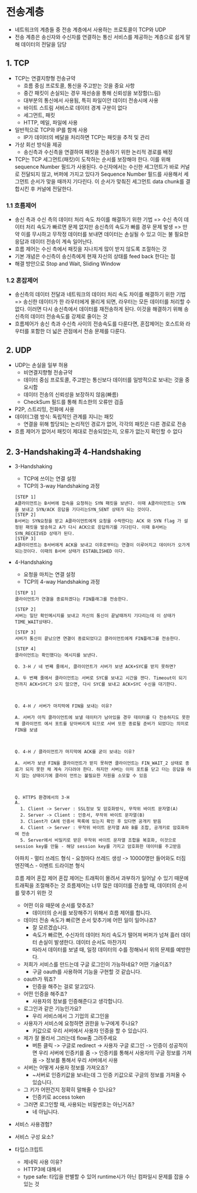 # 전송계층
- 네트워크의 계층들 중 전송 계층에서 사용하는 프로토콜이 TCP와 UDP
- 전송 계층은 송신자와 수신자를 연결하는 통신 서비스를 제공하는 계층으로 쉽게 말해 데이터의 전달을 담당

## 1. TCP
- TCP는 연결지향형 전송규약
  - 흐름 중심 프로토콜, 통신을 주고받는 것을 중요 사항
  - 중간 패킷이 손실되는 경우 재선송을 통해 신뢰성을 보장함(느림)
  - 대부분의 통신에서 사용됨, 특히 파일이안 데이터 전송시에 사용
  - 바이트 스트림 서비스로 데이터 경계 구분이 없다
  - 세그먼트, 패킷
  - HTTP, 메일, 파일에 사용
- 일반적으로 TCP와 IP를 함께 사용
  - IP가 데이터의 베달을 처리하면 TCP는 패킷을 추적 및 관리
- 가상 회선 방식을 제공
  - 송신측과 수신측을 연결하여 패킷을 전송하기 위한 논리적 경로를 배정
- TCP는 TCP 세그먼트(패킷)이 도착하는 순서를 보장해야 한다. 이를 위해 sequence Number 필드가 사용된다. 수신자에서는 수신한 세그먼트가 바로 커널로 전달되지 않고, 버퍼에 가지고 있다가 Sequence Number 필드를 사용해서 세그먼트 순서가 맞을 때까지 기다린다. 이 순서가 맞춰진 세그먼트 data chunk를 결합시킨 후 커널에 전달한다.

### 1.1 흐름제어
  - 송신 측과 수신 측의 데이터 처리 속도 차이를 해결하기 위한 기법
    => 수신 측이 데이터 처리 속도가 빠르면 문제 없지만 송신측의 속도가 빠를 경우 문제 발생
    => 만약 이를 무시하고 무작정 데이터를 보내면 데이터는 손실될 수 있고 이는 불 필요한 응답과 데이터 전송이 계속 일어난다.
  - 흐름 제어는 수신 측에서 패킷을 지나치게 많이 받지 않도록 조절하는 것
  - 기본 개념은 수신측이 송신측에게 현재 자신의 상태를 feed back 한다는 점
  - 해결 방안으로 Stop and Wait, Sliding Window

### 1.2 혼잡제어
  - 송신측의 데이터 전달과 네트워크의 데이터 처리 속도 차이를 해결하기 위한 기법
    => 송신한 데이터가 한 라우터에게 몰리게 되면, 라우터는 모든 데이터를 처리할 수없다. 이러면 다시 송신측에서 데이터를 재전송하게 된다. 이것을 해결하기 위해 송신측의 데이터 전송속도를 강제로 줄이는 것
  - 흐름제어가 송신 측과 수신측 사이의 전송속도를 다룬다면, 혼잡제어는 호스트와 라우터를 포함한 더 넓은 관점에서 전송 문제를 다룬다.

## 2. UDP
- UDP는 손실을 일부 허용
  - 비연결지향형 전송규약
  - 데이터 중심 프로토콜, 주고받는 통신보다 데이터를 일방적으로 보내는 것을 중요시함
  - 데이터 전송의 신뢰성을 보장하지 않음(빠름)
  - CheckSum 필드를 통해 최소한의 오류만 검출
- P2P, 스트리밍, 전화에 사용
- 데이터그램 방식: 독립적인 관계를 지니는 패킷
  - 연결을 위해 할당되는 논리적인 경로가 없어, 각각의 패킷은 다른 경로로 전송
- 흐름 제어가 없어서 패킷이 제대로 전송되었는지, 오류가 없는지 확인할 수 없다

  
## 2. 3-Handshaking과 4-Handshaking
- 3-Handshaking
  - TCP에 쓰이는 연결 설정
  - TCP의 3-way Handshaking 과정
  ```
  [STEP 1]
  A클라이언트는 B서버에 접속을 요청하는 SYN 패킷을 보낸다. 이때 A클라이언트는 SYN 을 보내고 SYN/ACK 응답을 기다리는SYN_SENT 상태가 되는 것이다.
  [STEP 2] 
  B서버는 SYN요청을 받고 A클라이언트에게 요청을 수락한다는 ACK 와 SYN flag 가 설정된 패킷을 발송하고 A가 다시 ACK으로 응답하기를 기다린다. 이때 B서버는 SYN_RECEIVED 상태가 된다.
  [STEP 3]
  A클라이언트는 B서버에게 ACK을 보내고 이후로부터는 연결이 이루어지고 데이터가 오가게 되는것이다. 이때의 B서버 상태가 ESTABLISHED 이다.
  ```

- 4-Handshaking
  - 요청을 마치는 연결 설정
  - TCP의 4-way Handshaking 과정
  ```
  [STEP 1]
  클라이언트가 연결을 종료하겠다는 FIN플래그를 전송한다.

  [STEP 2] 
  서버는 일단 확인메시지를 보내고 자신의 통신이 끝날때까지 기다리는데 이 상태가 TIME_WAIT상태다.
  
  [STEP 3]
  서버가 통신이 끝났으면 연결이 종료되었다고 클라이언트에게 FIN플래그를 전송한다.

  [STEP 4]
  클라이언트는 확인했다는 메시지를 보낸다.
  ```
  ```
  Q. 3-H / 네 번째 줄에서, 클라이언트가 서버가 보낸 ACK+SYC를 받지 못하면?

  A. 두 번째 줄에서 클라이언트는 서버로 SYC를 보내고 시간을 잰다. Timeout이 되기 전까지 ACK+SYC가 오지 않으면, 다시 SYC를 보내고 ACK+SYC 수신을 대기한다.

  

  Q. 4-H / 서버가 마지막에 FIN을 보내는 이유?

  A. 서버가 아직 클라이언트에 보낼 데이터가 남아있을 경우 데이터를 다 전송하지도 못한 채 클라이언트 에서 포트를 닫아버리게 되므로 서버 또한 종료될 준비가 되었다는 의미로 FIN을 보냄

  

  Q. 4-H / 클라이언트가 마지막에 ACK를 굳이 보내는 이유?

  A. 서버가 보낸 FIN을 클라이언트가 받지 못하면 클라이언트는 FIN_WAIT_2 상태로 종료가 되지 못한 채 계속 기다려야 한다. 하지만 서버는 이미 포트를 닫고 더는 응답을 하지 않는 상태이기에 클라이 언트는 불필요한 자원을 소모할 수 있음

  

  Q. HTTPS 환경에서의 3-H
  A.
    1. Client -> Server : SSL정보 및 암호화방식, 무작위 바이트 문자열(A)
    2. Server -> Client : 인증서, 무작위 바이트 문자열(B)
    3. Client가 CA에 인증서 목록에 있는지 확인 후 있다면 공개키 받음
    4. Client -> Server : 무작위 바이트 문자열 A와 B를 조합, 공개키로 암호화하여 전송
    5. Server에서 비밀키로 받은 무작위 바이트 문자열 조합을 복호화, 이것으로 session key를 만듦 - 해당 session key를 가지고 암호화한 데이터를 주고받음
  ```

  아파치 - 멀티 쓰레드 형식 - 요청마다 쓰레드 생성 -> 10000명만 들어와도 터짐
  엔진엑스 - 이벤트 드라이븐 형식


  흐름 제어
  혼잡 제어
  혼잡 제어는 트래픽이 몰려서 과부하가 일어날 수 있기 때문에 트래픽을 조절해주는 것
  흐름제어는 너무 많은 데이터를 전송할 때, 데이터의 순서를 맞추기 위한 것

  - 어떤 이유 때문에 순서를 맞추죠?
    - 데이터의 순서를 보장해주기 위해서 흐름 제어를 합니다.
  - 데이터 전송 속도가 빠르면 순서 맞추기에 어떤 일이 일어나죠?
    - 잘 모르겠습니다.
    - 속도가 빠르면, 수신자의 데이터 처리 속도가 떨어져 버퍼가 넘쳐 흘러 데이터 손실이 발생한다. 데이터 순서도 마찬가지
    - 따라서 데이터를 보낼 때, 일정 데이터의 수를 정해놔서 위의 문제를 예방한다.
  - 저희가 서비스를 만드는데 구글 로그인이 가능하네요? 어떤 기술이죠? 
    - 구글 oauth를 사용하여 기능을 구현할 것 같습니다.
  - oauth가 뭐죠?
    - 인증을 해주는 걸로 알고있다.
  - 어떤 인증을 해주죠?
    - 사용자의 정보를 인증해준다고 생각합니다.
  - 로그인과 같은 기능인가요?
    - 우리 서비스에서 그 기업의 로그인을
  - 사용자가 서비스에 요청하면 권한을 누구에게 주나요?
    - 키값으로 우리 서버에서 사용자 인증을 할 수 있습니다.
  - 제가 잘 몰라서 그러는데 flow좀 그려주세요
    - 버튼 클릭 -> 구글로 redirect -> 사용자 구글 로그인 -> 인증이 성공적이면 우리 서버에 인증키를 줌 -> 인증키를 통해서 사용자의 구글 정보를 가져옴 -> 정보를 통해서 우리 서버에서 사용
  - 서버는 어떻게 사용자 정보를 가져오죠?
    - ~서버로 인증키값을 보내는데 그 인증 키값으로 구글의 정보를 가져올 수 있습니다.
  - 그 키가 어떤건지 정확히 말해줄 수 있나요?
    - 인증키로 access token
  - 그러면 로그인할 때, 사용되는 비밀번호는 아닌거죠?
    - 네 아닙니다.

- 서비스 사용경험?
- 서비스 구성 요소?
- 타입스크립트
  - 제네릭 사용 이유?
  - HTTP3에 대해서
  - type safe: 타입을 판별할 수 있어 runtime시가 아닌 컴파일시 문제를 잡을 수 있는 것

